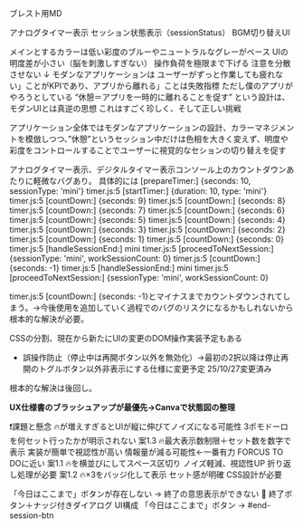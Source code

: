 ブレスト用MD

アナログタイマー表示
セッション状態表示（sessionStatus）
BGM切り替えUI

メインとするカラーは低い彩度のブルーやニュートラルなグレーがベース
UIの明度差が小さい（脳を刺激しすぎない）
操作負荷を極限まで下げる
注意を分散させない
↓
モダンなアプリケーションは
ユーザーがずっと作業しても疲れない」ことがKPIであり、アプリから離れる」ことは失敗指標
ただし僕のアプリがやろうとしている
“休憩＝アプリを一時的に離れることを促す”
という設計は、モダンUIとは真逆の思想
これはすごく珍しく、そして正しい挑戦

アプリケーション全体ではモダンなアプリケーションの設計、カラーマネジメントを模倣しつつ、”休憩”というセッション中だけは色相を大きく変えず、明度や彩度をコントロールすることでユーザーに視覚的なセションの切り替えを促す

アナログタイマー表示、デジタルタイマー表示コンソール上のカウントダウンあたりに軽微なバグあり。
具体的には
[prepareTimer:] {seconds: 10, sessionType: 'mini'}
timer.js:5 [startTimer:] {duration: 10, type: 'mini'}
timer.js:5 [countDown:] {seconds: 9}
timer.js:5 [countDown:] {seconds: 8}
timer.js:5 [countDown:] {seconds: 7}
timer.js:5 [countDown:] {seconds: 6}
timer.js:5 [countDown:] {seconds: 5}
timer.js:5 [countDown:] {seconds: 4}
timer.js:5 [countDown:] {seconds: 3}
timer.js:5 [countDown:] {seconds: 2}
timer.js:5 [countDown:] {seconds: 1}
timer.js:5 [countDown:] {seconds: 0}
timer.js:5 [handleSessionEnd:] mini
timer.js:5 [proceedToNextSession:] {sessionType: 'mini', workSessionCount: 0}
timer.js:5 [countDown:] {seconds: -1}
timer.js:5 [handleSessionEnd:] mini
timer.js:5 [proceedToNextSession:] {sessionType: 'mini', workSessionCount: 0}

timer.js:5 [countDown:] {seconds: -1}とマイナスまでカウントダウンされてしまう。→今後使用を追加していく過程でのバグのリスクになるかもしれないから根本的な解決が必要。

CSSの分割、現在から新たにUIの変更のDOM操作実装予定もある

- 誤操作防止（停止中は再開ボタン以外を無効化）→最初の2択以降は停止再開のトグルボタン以外非表示にする仕様に変更予定 25/10/27変更済み

根本的な解決は後回し。

**UX仕様書のブラッシュアップが最優先→Canvaで状態図の整理** 

❗️課題と懸念
🔥が増えすぎるとUIが縦に伸びてノイズになる可能性
3ポモドーロを何セット行ったかが明示されない
案1.3	🔥最大表示数制限＋セット数を数字で表示	実装が簡単で視認性が高い	情報量が減る可能性←一番有力 FORCUS TO DOに近い
案1.1	🔥を横並びにしてスペース区切り	ノイズ軽減、視認性UP	折り返し処理が必要
案1.2	🔥×3をバッジ化して表示	セット感が明確	CSS設計が必要


「今日はここまで」ボタンが存在しない → 終了の意思表示ができない
🛑 終了ボタン＋ナッジ付きダイアログ
UI構成
「今日はここまで」ボタン → #end-session-btn

<dialog id="end-dialog"> にナッジ付き選択肢

💪 やっぱりまだ頑張る！or🛌 終了する

🛌 終了するを選択した場合のアラート実装メモ
function endSession() {
  clearInterval(timerId);
  timerId = null;
  const totalMinutes = Math.floor(workSessionCount * sessionDurations.full / 60);
  alert(`今日は ${totalMinutes} 分集中できました！素晴らしい集中力！お疲れ様です！`);
}
